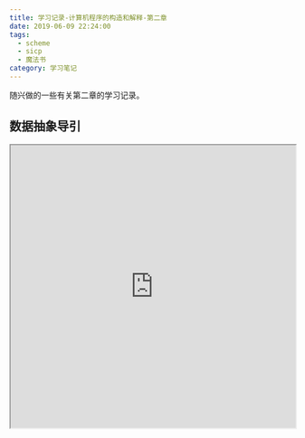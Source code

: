 ```yaml
---
title: 学习记录-计算机程序的构造和解释-第二章
date: 2019-06-09 22:24:00
tags:
  - scheme
  - sicp
  - 魔法书
category: 学习笔记
---
```

随兴做的一些有关第二章的学习记录。
<!-- more -->
## 数据抽象导引

<iframe src="https://paiza.io/projects/e/n7msTZ-BLfrmmdddeMKuLQ?theme=solarized_light" width="100%" height="500" scrolling="no" seamless="seamless"></iframe>